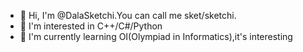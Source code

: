 - 👋 Hi, I'm @DalaSketchi.You can call me sket/sketchi.
- 👀 I'm interested in C++/C#/Python
- 🌱 I'm currently learning OI(Olympiad in Informatics),it's interesting

<!---
DalaSketchi/DalaSketchi is a ✨ special ✨ repository because its `README.md` (this file) appears on your GitHub profile.
You can click the Preview link to take a look at your changes.
--->
